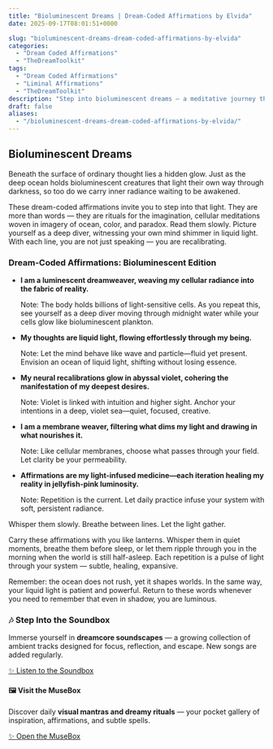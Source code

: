 ```yaml
---
title: "Bioluminescent Dreams | Dream-Coded Affirmations by Elvida"
date: 2025-09-17T08:01:51+0000

slug: "bioluminescent-dreams-dream-coded-affirmations-by-elvida"
categories:
  - "Dream Coded Affirmations"
  - "TheDreamToolkit"
tags:
  - "Dream Coded Affirmations"
  - "Liminal Affirmations"
  - "TheDreamToolkit"
description: "Step into bioluminescent dreams — a meditative journey through liquid light, cellular radiance, and deep-sea affirmations. These dream-coded rituals invite you to awaken your hidden glow and remember that even in shadow, you are luminous."
draft: false
aliases:
  - "/bioluminescent-dreams-dream-coded-affirmations-by-elvida/"
---
```

## Bioluminescent Dreams

Beneath the surface of ordinary thought lies a hidden glow. Just as the deep ocean holds bioluminescent creatures that light their own way through darkness, so too do we carry inner radiance waiting to be awakened.

These dream-coded affirmations invite you to step into that light. They are more than words — they are rituals for the imagination, cellular meditations woven in imagery of ocean, color, and paradox. Read them slowly. Picture yourself as a deep diver, witnessing your own mind shimmer in liquid light. With each line, you are not just speaking — you are recalibrating.

### Dream-Coded Affirmations: Bioluminescent Edition

- 
  **I am a luminescent dreamweaver, weaving my cellular radiance into the fabric of reality.**

  Note: The body holds billions of light-sensitive cells. As you repeat this, see yourself as a deep diver moving through midnight water while your cells glow like bioluminescent plankton.

- 
  **My thoughts are liquid light, flowing effortlessly through my being.**

  Note: Let the mind behave like wave and particle—fluid yet present. Envision an ocean of liquid light, shifting without losing essence.

- 
  **My neural recalibrations glow in abyssal violet, cohering the manifestation of my deepest desires.**

  Note: Violet is linked with intuition and higher sight. Anchor your intentions in a deep, violet sea—quiet, focused, creative.

- 
  **I am a membrane weaver, filtering what dims my light and drawing in what nourishes it.**

  Note: Like cellular membranes, choose what passes through your field. Let clarity be your permeability.

- 
  **Affirmations are my light-infused medicine—each iteration healing my reality in jellyfish-pink luminosity.**

  Note: Repetition is the current. Let daily practice infuse your system with soft, persistent radiance.

Whisper them slowly. Breathe between lines. Let the light gather.

Carry these affirmations with you like lanterns. Whisper them in quiet moments, breathe them before sleep, or let them ripple through you in the morning when the world is still half-asleep. Each repetition is a pulse of light through your system — subtle, healing, expansive.

Remember: the ocean does not rush, yet it shapes worlds. In the same way, your liquid light is patient and powerful. Return to these words whenever you need to remember that even in shadow, you are luminous.

### 🎶 Step Into the Soundbox

Immerse yourself in **dreamcore soundscapes** — a growing collection of ambient tracks designed for focus, reflection, and escape. New songs are added regularly.

  [✨ Listen to the Soundbox](https://sparklebox.blog/soundbox/)

#### 🖼️ Visit the MuseBox

Discover daily **visual mantras and dreamy rituals** — your pocket gallery of inspiration, affirmations, and subtle spells.

  [✨ Open the MuseBox](https://sparklebox.blog/%E2%9C%A8-the-musebox/)